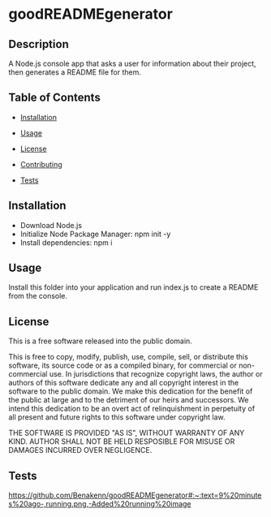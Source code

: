 

# goodREADMEgenerator

## Description

A Node.js console app that asks a user for information about their project, then generates a README file for them.

## Table of Contents

  - [Installation](#Installation)

  - [Usage](#Usage)

  - [License](#License)

  - [Contributing](#Contributing)

  - [Tests](#Tests)

## Installation

- Download Node.js
- Initialize Node Package Manager: npm init -y
- Install dependencies: npm i

## Usage

Install this folder into your application and run index.js to create a README from the console.

## License

This is a free software released into the public domain.

This is free to copy, modify, publish, use, compile, sell, or distribute this software, its source code or as a compiled binary, for commercial or non-commercial use. In jurisdictions that recognize copyright laws, the author or authors of this software dedicate any and all copyright interest in the software to the public domain. We make this dedication for the benefit of the public at large and to the detriment of our heirs and successors. We intend this dedication to be an overt act of relinquishment in perpetuity of all present and future rights to this software under copyright law.

THE SOFTWARE IS PROVIDED "AS IS", WITHOUT WARRANTY OF ANY KIND. AUTHOR SHALL NOT BE HELD RESPOSIBLE FOR MISUSE OR DAMAGES INCURRED OVER NEGLIGENCE.

## Tests
https://github.com/Benakenn/goodREADMEgenerator#:~:text=9%20minutes%20ago-,running.png,-Added%20running%20image
